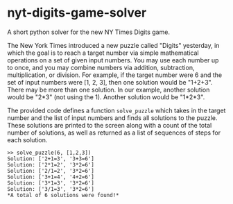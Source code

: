 # nyt-digits-game-solver
A short python solver for the new NY Times Digits game. 

The New York Times introduced a new puzzle called "Digits" yesterday, in which the goal is to reach a target number via simple mathematical operations on a set of given input numbers.  You may use each number up to once, and you may combine numbers via addition, subtraction, multiplication, or division. For example, if the target number were 6 and the set of input numbers were [1, 2, 3], then one solution would be "1+2+3".  There may be more than one solution.  In our example, another solution would be "2\*3" (not using the 1). Another solution would be "1\*2\*3". 

The provided code defines a function `solve_puzzle` which takes in the target number and the list of input numbers and finds all solutions to the puzzle. These solutions are printed to the screen along with a count of the total number of solutions, as well as returned as a list of sequences of steps for each solution. 

```
>> solve_puzzle(6, [1,2,3])
Solution: ['2+1=3', '3+3=6']
Solution: ['2*1=2', '3*2=6']
Solution: ['2/1=2', '3*2=6']
Solution: ['3+1=4', '4+2=6']
Solution: ['3*1=3', '3*2=6']
Solution: ['3/1=3', '3*2=6']
*A total of 6 solutions were found!*
```
